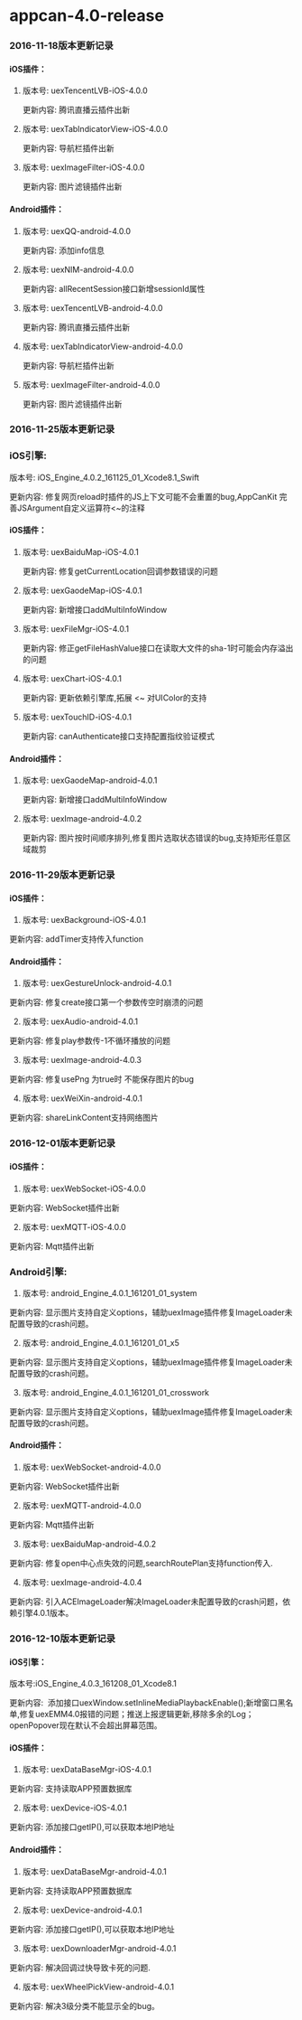 # appcan-4.0-release

### 2016-11-18版本更新记录

#### iOS插件：

1. 版本号: uexTencentLVB-iOS-4.0.0

   更新内容: 腾讯直播云插件出新

2. 版本号: uexTabIndicatorView-iOS-4.0.0

   更新内容: 导航栏插件出新

3. 版本号: uexImageFilter-iOS-4.0.0

   更新内容: 图片滤镜插件出新


#### Android插件：

1. 版本号: uexQQ-android-4.0.0      

   更新内容: 添加info信息

2. 版本号: uexNIM-android-4.0.0

   更新内容: allRecentSession接口新增sessionId属性

3. 版本号: uexTencentLVB-android-4.0.0

   更新内容: 腾讯直播云插件出新

4. 版本号: uexTabIndicatorView-android-4.0.0

   更新内容: 导航栏插件出新

5. 版本号: uexImageFilter-android-4.0.0

   更新内容: 图片滤镜插件出新

### 2016-11-25版本更新记录

### iOS引擎:

版本号: iOS_Engine_4.0.2_161125_01_Xcode8.1_Swift

更新内容: 修复网页reload时插件的JS上下文可能不会重置的bug,AppCanKit 完善JSArgument自定义运算符<~的注释

#### iOS插件：

1. 版本号: uexBaiduMap-iOS-4.0.1

   更新内容: 修复getCurrentLocation回调参数错误的问题

2. 版本号: uexGaodeMap-iOS-4.0.1

   更新内容: 新增接口addMultiInfoWindow

3. 版本号: uexFileMgr-iOS-4.0.1

   更新内容: 修正getFileHashValue接口在读取大文件的sha-1时可能会内存溢出的问题

4. 版本号: uexChart-iOS-4.0.1

   更新内容: 更新依赖引擎库,拓展 <~ 对UIColor的支持

5. 版本号: uexTouchID-iOS-4.0.1

   更新内容: canAuthenticate接口支持配置指纹验证模式

#### Android插件：

1. 版本号: uexGaodeMap-android-4.0.1      

   更新内容: 新增接口addMultiInfoWindow

2. 版本号: uexImage-android-4.0.2

   更新内容: 图片按时间顺序排列,修复图片选取状态错误的bug,支持矩形任意区域裁剪

### 2016-11-29版本更新记录

#### iOS插件：

1. 版本号: uexBackground-iOS-4.0.1

更新内容: addTimer支持传入function


#### Android插件：

1. 版本号: uexGestureUnlock-android-4.0.1

更新内容: 修复create接口第一个参数传空时崩溃的问题

2. 版本号: uexAudio-android-4.0.1

更新内容: 修复play参数传-1不循环播放的问题

3. 版本号: uexImage-android-4.0.3

更新内容: 修复usePng 为true时 不能保存图片的bug

4. 版本号: uexWeiXin-android-4.0.1

更新内容: shareLinkContent支持网络图片

### 2016-12-01版本更新记录

#### iOS插件：

1. 版本号: uexWebSocket-iOS-4.0.0

更新内容: WebSocket插件出新

2. 版本号: uexMQTT-iOS-4.0.0

更新内容: Mqtt插件出新

### Android引擎:

1. 版本号: android_Engine_4.0.1_161201_01_system

更新内容: 显示图片支持自定义options，辅助uexImage插件修复ImageLoader未配置导致的crash问题。

2. 版本号: android_Engine_4.0.1_161201_01_x5

更新内容: 显示图片支持自定义options，辅助uexImage插件修复ImageLoader未配置导致的crash问题。

3. 版本号: android_Engine_4.0.1_161201_01_crosswork

更新内容: 显示图片支持自定义options，辅助uexImage插件修复ImageLoader未配置导致的crash问题。

#### Android插件：

1. 版本号: uexWebSocket-android-4.0.0

更新内容: WebSocket插件出新

2. 版本号: uexMQTT-android-4.0.0

更新内容: Mqtt插件出新

3. 版本号: uexBaiduMap-android-4.0.2

更新内容: 修复open中心点失效的问题,searchRoutePlan支持function传入.

4. 版本号: uexImage-android-4.0.4

更新内容: 引入ACEImageLoader解决ImageLoader未配置导致的crash问题，依赖引擎4.0.1版本。

### 2016-12-10版本更新记录

#### iOS引擎：

版本号:iOS_Engine_4.0.3_161208_01_Xcode8.1

更新内容:  添加接口uexWindow.setInlineMediaPlaybackEnable();新增窗口黑名单,修复uexEMM4.0报错的问题；推送上报逻辑更新,移除多余的Log；openPopover现在默认不会超出屏幕范围。

#### iOS插件：

1. 版本号: uexDataBaseMgr-iOS-4.0.1

更新内容: 支持读取APP预置数据库

2. 版本号: uexDevice-iOS-4.0.1

更新内容: 添加接口getIP(),可以获取本地IP地址

#### Android插件：

1. 版本号: uexDataBaseMgr-android-4.0.1

更新内容: 支持读取APP预置数据库

2. 版本号: uexDevice-android-4.0.1

更新内容: 添加接口getIP(),可以获取本地IP地址

3. 版本号: uexDownloaderMgr-android-4.0.1

更新内容: 解决回调过快导致卡死的问题.

4. 版本号: uexWheelPickView-android-4.0.1

更新内容: 解决3级分类不能显示全的bug。
